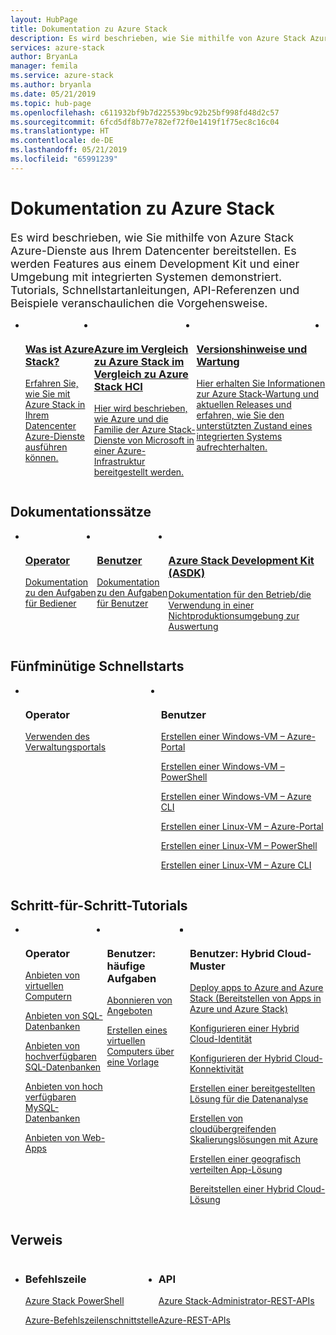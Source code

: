 ```yaml
---
layout: HubPage
title: Dokumentation zu Azure Stack
description: Es wird beschrieben, wie Sie mithilfe von Azure Stack Azure-Dienste aus Ihrem Datencenter bereitstellen. Es werden Features aus einem Development Kit und einer Umgebung mit integrierten Systemen demonstriert. Tutorials, Schnellstartanleitungen, API-Referenzen und Beispiele veranschaulichen die Verwendung von Azure Stack und den APIs.
services: azure-stack
author: BryanLa
manager: femila
ms.service: azure-stack
ms.author: bryanla
ms.date: 05/21/2019
ms.topic: hub-page
ms.openlocfilehash: c611932bf9b7d225539bc92b25bf998fd48d2c57
ms.sourcegitcommit: 6fcd5df8b77e782ef72f0e1419f1f75ec8c16c04
ms.translationtype: HT
ms.contentlocale: de-DE
ms.lasthandoff: 05/21/2019
ms.locfileid: "65991239"
---
```

<div id="main" class="v2">
<h1>Dokumentation zu Azure Stack</h1>
<p style="font-size: 1.12rem;margin-bottom: 1rem;">Es wird beschrieben, wie Sie mithilfe von Azure Stack Azure-Dienste aus Ihrem Datencenter bereitstellen. Es werden Features aus einem Development Kit und einer Umgebung mit integrierten Systemen demonstriert. Tutorials, Schnellstartanleitungen, API-Referenzen und Beispiele veranschaulichen die Vorgehensweise.</p>
<ul class="cardsY panelContent singlePanelContent" style="display:flex!important;">
        <li>
            <a href="/azure-stack/operator/azure-stack-overview">
                <div class="cardSize">
                    <div class="cardPadding">
                        <div class="card">
                            <div class="cardImageOuter">
                                <div class="cardImage">
                                    <img src="media/index/i_overview.svg" alt="" />
                                </div>
                            </div>
                            <div class="cardText">
                                <h3>Was ist Azure Stack?</h3>
                                <p>Erfahren Sie, wie Sie mit Azure Stack in Ihrem Datencenter Azure-Dienste ausführen können.</p>
                            </div>
                        </div>
                    </div>
                </div>
            </a>
        </li>
        <li>
            <a href="/azure-stack/operator/compare-azure-azure-stack">
                <div class="cardSize">
                    <div class="cardPadding">
                        <div class="card">
                            <div class="cardImageOuter">
                                <div class="cardImage">
                                    <img src="media/index/i_overview.svg" alt="" />
                                </div>
                            </div>
                            <div class="cardText">
                                <h3>Azure im Vergleich zu Azure Stack im Vergleich zu Azure Stack HCI</h3>
                                <p>Hier wird beschrieben, wie Azure und die Familie der Azure Stack-Dienste von Microsoft in einer Azure-Infrastruktur bereitgestellt werden.</p>
                            </div>
                        </div>
                    </div>
                </div>
            </a>
        </li>
        <li>
            <a href="/azure-stack/operator/azure-stack-servicing-policy">
                <div class="cardSize">
                    <div class="cardPadding">
                        <div class="card">
                            <div class="cardImageOuter">
                                <div class="cardImage">
                                    <img src="media/index/i_guidelines.svg" alt="" />
                                </div>
                            </div>
                            <div class="cardText">
                                <h3>Versionshinweise und Wartung</h3>
                                <p>Hier erhalten Sie Informationen zur Azure Stack-Wartung und aktuellen Releases und erfahren, wie Sie den unterstützten Zustand eines integrierten Systems aufrechterhalten.</p>
                            </div>
                        </div>
                    </div>
                </div>
            </a>
        </li>
        <li>
</ul>

<h2>Dokumentationssätze</h2>
<ul class="cardsY panelContent singlePanelContent" style="display:flex!important;">
    <li>
        <a href="/en-us/azure-stack/operator/">
                <div class="cardSize">
                    <div class="cardPadding">
                        <div class="card">
                            <div class="cardImageOuter">
                                <div class="cardImage">
                                     <img src="media/index/azure-stack2.svg" alt="" >
                                </div>
                            </div>
                            <div class="cardText x-hidden-focus">
                                <h3>Operator</h3>
                                <p>Dokumentation zu den Aufgaben für Bediener</p>
                            </div>
                        </div>
                    </div>
                </div>
            </a>
    </li>
    <li>
        <a href="/en-us/azure-stack/user/">
                <div class="cardSize">
                    <div class="cardPadding">
                        <div class="card">
                            <div class="cardImageOuter">
                                <div class="cardImage">
                                     <img src="media/index/azure-stack2.svg" alt="">
                                </div>
                            </div>
                            <div class="cardText">
                                <h3 class="x-hidden-focus">Benutzer</h3>
                                <p>Dokumentation zu den Aufgaben für Benutzer</p>
                            </div>
                        </div>
                    </div>
                </div>
            </a>
    </li>
    <li>
        <a href="/en-us/azure-stack/asdk/">
                <div class="cardSize">
                    <div class="cardPadding">
                        <div class="card">
                            <div class="cardImageOuter">
                                <div class="cardImage">
                                      <img src="media/index/azure-stack2.svg" alt="">
                                </div>
                            </div>
                            <div class="cardText">
                                <h3>Azure Stack Development Kit (ASDK)</h3>
                                <p>Dokumentation für den Betrieb/die Verwendung in einer Nichtproduktionsumgebung zur Auswertung</p>
                            </div>
                        </div>
                    </div>
                </div>
            </a>
    </li>
</ul>

<h2>Fünfminütige Schnellstarts</h2>
<ul class="cardsF panelContent singlePanelContent cols cols3" style="display:flex!important;">
    <li>
        <div class="cardSize">
            <div class="cardPadding">
                <div class="card">
                    <div class="cardImageOuter">
                        <div class="cardImage">
                            <img src="media/index/i_quick-start.svg" alt="">
                        </div>
                    </div>
                    <div class="cardText">
                        <h3>Operator</h3>
                        <p><a href="/azure-stack/operator/azure-stack-manage-portals">Verwenden des Verwaltungsportals</a></p>
                    </div>
                </div>
            </div>
        </div>
    </li>
    <li>
        <div class="cardSize">
            <div class="cardPadding">
                <div class="card">
                    <div class="cardImageOuter">
                        <div class="cardImage">
                            <img src="media/index/i_quick-start.svg" alt="">
                        </div>
                    </div>
                    <div class="cardText">
                        <h3>Benutzer</h3>
                        <p><a href="/azure-stack/user/azure-stack-quick-windows-portal">Erstellen einer Windows-VM – Azure-Portal</a></p>
                        <p><a href="/azure-stack/user/azure-stack-quick-create-vm-windows-powershell">Erstellen einer Windows-VM – PowerShell</a></p>
                        <p><a href="/azure-stack/user/azure-stack-quick-create-vm-windows-cli">Erstellen einer Windows-VM – Azure CLI</a></p>
                        <p><a href="/azure-stack/user/azure-stack-quick-linux-portal">Erstellen einer Linux-VM – Azure-Portal</a></p>
                        <p><a href="/azure-stack/user/azure-stack-quick-create-vm-linux-powershell">Erstellen einer Linux-VM – PowerShell</a></p>
                        <p><a href="/azure-stack/user/azure-stack-quick-create-vm-linux-cli">Erstellen einer Linux-VM – Azure CLI</a></p>
                    </div>
                </div>
            </div>
        </div>
    </li>
</ul>

<h2>Schritt-für-Schritt-Tutorials</h2>
<ul class="cardsF panelContent singlePanelContent cols cols3" style="display:flex!important;">
    <li>
        <div class="cardSize">
            <div class="cardPadding">
                <div class="card">
                    <div class="cardImageOuter">
                        <div class="cardImage">
                            <img src="media/index/i_tasks.svg" alt="">
                        </div>
                    </div>
                    <div class="cardText">
                        <h3>Operator</h3>
                        <p><a href="/azure-stack/operator/azure-stack-tutorial-tenant-vm">Anbieten von virtuellen Computern</a></p>
                        <p><a href="/azure-stack/operator/azure-stack-tutorial-sql-server">Anbieten von SQL-Datenbanken</a></p>
                        <p><a href="/azure-stack/operator/azure-stack-tutorial-sql">Anbieten von hochverfügbaren SQL-Datenbanken</a></p>
                        <p><a href="/azure-stack/operator/azure-stack-tutorial-mysql">Anbieten von hoch verfügbaren MySQL-Datenbanken</a></p>
                        <p><a href="/azure-stack/operator/azure-stack-tutorial-app-service">Anbieten von Web-Apps</a></p>
                    </div>
                </div>
            </div>
        </div>
    </li>
    <li>
        <div class="cardSize">
            <div class="cardPadding">
                <div class="card">
                    <div class="cardImageOuter">
                        <div class="cardImage">
                            <img src="media/index/i_tasks.svg" alt="">
                        </div>
                    </div>
                    <div class="cardText">
                        <h3>Benutzer: häufige Aufgaben</h3>
                        <p><a href="/azure-stack/user/azure-stack-subscribe-services">Abonnieren von Angeboten</a></p>
                        <p><a href="/azure-stack/user/azure-stack-create-vm-template">Erstellen eines virtuellen Computers über eine Vorlage</a></p>
                    </div>
                </div>
            </div>
        </div>
    </li>    
    <li></li>
    <li></li>
    <li>
        <div class="cardSize">
            <div class="cardPadding">
                <div class="card">
                    <div class="cardImageOuter">
                        <div class="cardImage">
                            <img src="media/index/i_tasks.svg" alt="">
                        </div>
                    </div>
                    <div class="cardText">
                        <h3>Benutzer: Hybrid Cloud-Muster</h3>
                        <p><a href="/azure-stack/user/azure-stack-solution-pipeline">Deploy apps to Azure and Azure Stack (Bereitstellen von Apps in Azure und Azure Stack)</a></p>
                        <p><a href="/azure-stack/user/azure-stack-solution-hybrid-identity">Konfigurieren einer Hybrid Cloud-Identität</a></p>
                        <p><a href="/azure-stack/user/azure-stack-solution-hybrid-connectivity">Konfigurieren der Hybrid Cloud-Konnektivität</a></p>
                        <p><a href="/azure-stack/user/azure-stack-solution-staged-data-analytics">Erstellen einer bereitgestellten Lösung für die Datenanalyse</a></p>
                        <p><a href="/azure-stack/user/azure-stack-solution-cloud-burst">Erstellen von cloudübergreifenden Skalierungslösungen mit Azure</a></p>
                        <p><a href="/azure-stack/user/azure-stack-solution-geo-distributed">Erstellen einer geografisch verteilten App-Lösung</a></p>
                        <p><a href="/azure-stack/user/azure-stack-solution-hybrid-cloud">Bereitstellen einer Hybrid Cloud-Lösung</a></p>
                    </div>
                </div>
            </div>
        </div>
    </li>        
</ul>

<h2>Verweis</h2>
<ul class="cardsF panelContent singlePanelContent cols cols3" style="display:flex!important;">
    <li>
        <div class="cardSize">
            <div class="cardPadding">
                <div class="card">
                    <div class="cardText">
                        <h3>Befehlszeile</h3>
                        <p><a href="/powershell/azure/azure-stack/overview">Azure Stack PowerShell</a></p>
                        <p><a href="/cli/azure/?view=azure-cli-latest">Azure-Befehlszeilenschnittstelle</a></p>
                    </div>
                </div>
            </div>
        </div>
    </li>
    <li>
        <div class="cardSize">
            <div class="cardPadding">
                <div class="card">
                    <div class="cardText">
                        <h3>API</h3>
                        <p><a href="/rest/api/azure-stack/">Azure Stack-Administrator-REST-APIs</a></p>
                        <p><a href="/rest/api/azure">Azure-REST-APIs</a></p>
                     </div>
                </div>
            </div>
        </div>
    </li>
</ul>
</div>
